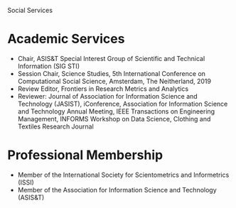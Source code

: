 Social Services
# Academic Services
* Chair, ASIS&T Special Interest Group of Scientific and Technical Information (SIG STI)
* Session Chair, Science Studies, 5th International Conference on Computational Social Science, Amsterdam, The Neitherland, 2019  
* Review Editor, Frontiers in Research Metrics and Analytics
* Reviewer: Journal of Association for Information Science and Technology (JASIST), iConference, Association for Information Science and Technology Annual Meeting, IEEE Transactions on Engineering Management, INFORMS Workshop on Data Science, Clothing and Textiles Research Journal

# Professional Membership
* Member of the International Society for Scientometrics and Informetrics (ISSI) 
* Member of the Association for Information Science and Technology (ASIS&T)
